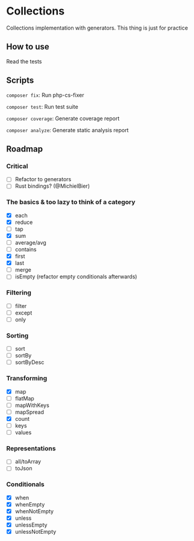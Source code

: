 # Collections
Collections implementation with generators. This thing is just for practice

## How to use
Read the tests

## Scripts
`composer fix`: Run php-cs-fixer

`composer test`: Run test suite

`composer coverage`: Generate coverage report

`composer analyze`: Generate static analysis report

## Roadmap

### Critical
- [ ] Refactor to generators
- [ ] Rust bindings? (@MichielBier)

### The basics & too lazy to think of a category
- [x] each
- [x] reduce
- [ ] tap
- [x] sum
- [ ] average/avg
- [ ] contains
- [x] first
- [x] last
- [ ] merge
- [ ] isEmpty (refactor empty conditionals afterwards)
### Filtering
- [ ] filter
- [ ] except
- [ ] only
### Sorting
- [ ] sort
- [ ] sortBy
- [ ] sortByDesc
### Transforming
- [x] map
- [ ] flatMap
- [ ] mapWithKeys
- [ ] mapSpread
- [x] count
- [ ] keys
- [ ] values
### Representations
- [ ] all/toArray
- [ ] toJson
### Conditionals
- [x] when
- [x] whenEmpty
- [x] whenNotEmpty
- [x] unless
- [x] unlessEmpty
- [x] unlessNotEmpty
